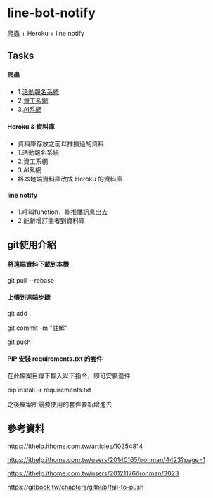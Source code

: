 # line-bot-notify
爬蟲 + Heroku + line notify

## Tasks
#### 爬蟲
- 1.[活動報名系統](https://enroll.tku.edu.tw/)
- 2.[資工系網](http://www.csie.tku.edu.tw/)
- 3.[AI系網](http://www.ai.tku.edu.tw/)

#### Heroku & 資料庫
- 資料庫存放之前以推播過的資料
- 1.活動報名系統
- 2.資工系網
- 3.AI系網
- 將本地端資料庫改成 Heroku 的資料庫

#### line notify
- 1.呼叫function，能推播訊息出去
- 2.能新增訂閱者到資料庫


## git使用介紹
#### 將遠端資料下載到本機
git pull --rebase

#### 上傳到遠端步驟
git add .

git commit -m "註解"

git push

#### PIP 安裝 requirements.txt 的套件
在此檔案目錄下輸入以下指令，即可安裝套件

pip install -r requirements.txt

之後檔案所需要使用的套件要新增進去


## 參考資料

https://ithelp.ithome.com.tw/articles/10254814

https://ithelp.ithome.com.tw/users/20140165/ironman/4423?page=1

https://ithelp.ithome.com.tw/users/20121176/ironman/3023

https://gitbook.tw/chapters/github/fail-to-push

